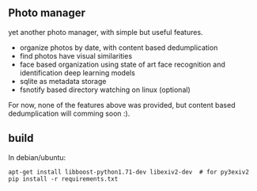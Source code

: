 Photo manager
---

yet another photo manager, with simple but useful features.

* organize photos by date, with content based dedumplication
* find photos have visual similarities
* face based organization using state of art face recognition and identification
  deep learning models
* sqlite as metadata storage
* fsnotify based directory watching on linux (optional)

For now, none of the features above was provided, but content based dedumplication
will comming soon :).


## build

In debian/ubuntu:
```buildoutcfg
apt-get install libboost-python1.71-dev libexiv2-dev  # for py3exiv2
pip install -r requirements.txt
```



